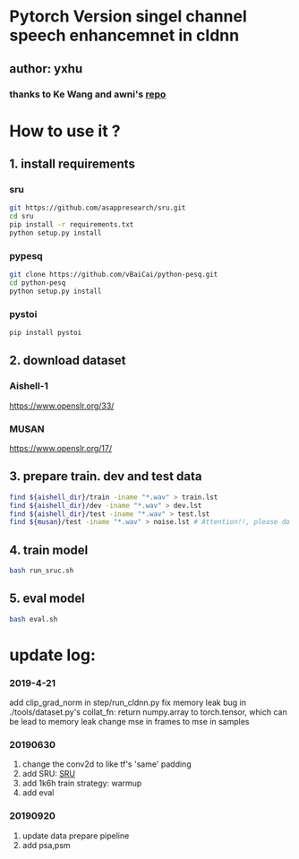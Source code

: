 # Pytorch Version singel channel speech enhancemnet in cldnn
## author: yxhu
### thanks to Ke Wang and awni's [repo](https://github.com/awni/speech/)

# How to use it ?
## 1. install requirements 

### sru
```bash
git https://github.com/asappresearch/sru.git
cd sru 
pip install -r requirements.txt
python setup.py install
```
### pypesq
```bash
git clone https://github.com/vBaiCai/python-pesq.git
cd python-pesq
python setup.py install
```
### pystoi
```bash
pip install pystoi
```

## 2. download dataset 
### Aishell-1
https://www.openslr.org/33/
### MUSAN
https://www.openslr.org/17/

## 3. prepare train. dev and test data 
```bash
find ${aishell_dir}/train -iname "*.wav" > train.lst
find ${aishell_dir}/dev -iname "*.wav" > dev.lst
find ${aishell_dir}/test -iname "*.wav" > test.lst
find ${musan}/test -iname "*.wav" > noise.lst # Attention!!, please do not add musan/speech into noise.lst

```

## 4. train model
```bash
bash run_sruc.sh
```

## 5. eval model
```bash
bash eval.sh
```



# update log:
### 2019-4-21
 add clip\_grad\_norm in step/run\_cldnn.py 
 fix memory leak bug in ./tools/dataset.py's collat\_fn:
            return numpy.array to torch.tensor, which can be lead to memory leak
 change mse in frames to mse in samples

### 20190630 
1. change the conv2d to like tf's 'same' padding 
2. add SRU: [SRU](https://github.com/taolei87/sru)
3. add 1k6h train strategy: warmup
4. add eval

### 20190920
1. update data prepare pipeline
2. add psa,psm 

